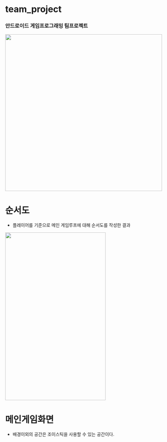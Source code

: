 # team_project  
### 안드로이드 게임프로그래밍 팀프로젝트

<img src = "https://user-images.githubusercontent.com/40654954/80484602-f2cd6900-8992-11ea-8e50-01f5d886aa7d.png" height="500px" width="500px"/>

# 순서도  
- 플레이어를 기준으로 메인 게임루프에 대해 순서도를 작성한 결과   

<img src = "https://user-images.githubusercontent.com/40654954/80394287-9c0d5400-88ec-11ea-87c3-a72d02fa42d5.jpg" height="535px" width="320px"/>

# 메인게임화면  
 - 배경이외의 공간은 조이스틱을 사용할 수 있는 공간이다.  
 
 
